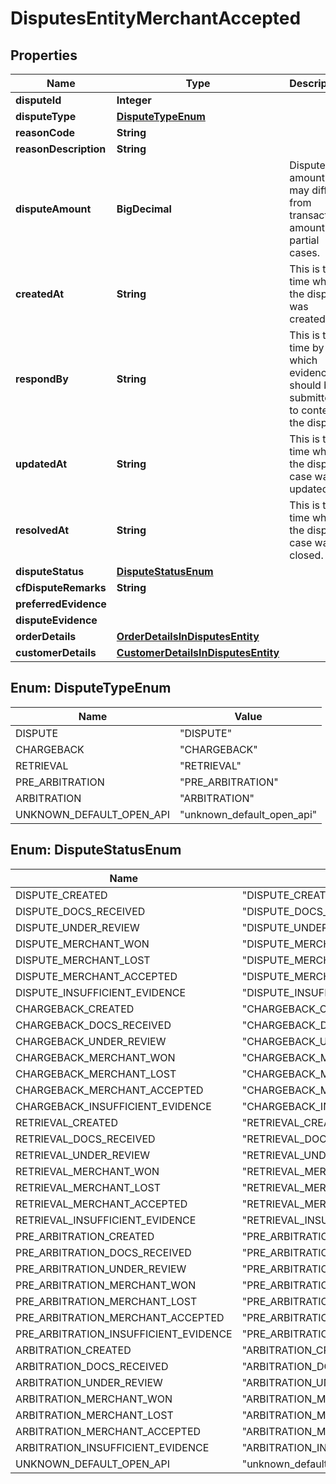 

# DisputesEntityMerchantAccepted


## Properties

| Name | Type | Description | Notes |
|------------ | ------------- | ------------- | -------------|
|**disputeId** | **Integer** |  |  [optional] |
|**disputeType** | [**DisputeTypeEnum**](#DisputeTypeEnum) |  |  [optional] |
|**reasonCode** | **String** |  |  [optional] |
|**reasonDescription** | **String** |  |  [optional] |
|**disputeAmount** | **BigDecimal** | Dispute amount may differ from transaction amount for partial cases. |  [optional] |
|**createdAt** | **String** | This is the time when the dispute was created. |  [optional] |
|**respondBy** | **String** | This is the time by which evidence should be submitted to contest the dispute. |  [optional] |
|**updatedAt** | **String** | This is the time when the dispute case was updated. |  [optional] |
|**resolvedAt** | **String** | This is the time when the dispute case was closed. |  [optional] |
|**disputeStatus** | [**DisputeStatusEnum**](#DisputeStatusEnum) |  |  [optional] |
|**cfDisputeRemarks** | **String** |  |  [optional] |
|**preferredEvidence** |  |  |  [optional] |
|**disputeEvidence** |  |  |  [optional] |
|**orderDetails** | [**OrderDetailsInDisputesEntity**](OrderDetailsInDisputesEntity.md) |  |  [optional] |
|**customerDetails** | [**CustomerDetailsInDisputesEntity**](CustomerDetailsInDisputesEntity.md) |  |  [optional] |



## Enum: DisputeTypeEnum

| Name | Value |
|---- | -----|
| DISPUTE | &quot;DISPUTE&quot; |
| CHARGEBACK | &quot;CHARGEBACK&quot; |
| RETRIEVAL | &quot;RETRIEVAL&quot; |
| PRE_ARBITRATION | &quot;PRE_ARBITRATION&quot; |
| ARBITRATION | &quot;ARBITRATION&quot; |
| UNKNOWN_DEFAULT_OPEN_API | &quot;unknown_default_open_api&quot; |



## Enum: DisputeStatusEnum

| Name | Value |
|---- | -----|
| DISPUTE_CREATED | &quot;DISPUTE_CREATED&quot; |
| DISPUTE_DOCS_RECEIVED | &quot;DISPUTE_DOCS_RECEIVED&quot; |
| DISPUTE_UNDER_REVIEW | &quot;DISPUTE_UNDER_REVIEW&quot; |
| DISPUTE_MERCHANT_WON | &quot;DISPUTE_MERCHANT_WON&quot; |
| DISPUTE_MERCHANT_LOST | &quot;DISPUTE_MERCHANT_LOST&quot; |
| DISPUTE_MERCHANT_ACCEPTED | &quot;DISPUTE_MERCHANT_ACCEPTED&quot; |
| DISPUTE_INSUFFICIENT_EVIDENCE | &quot;DISPUTE_INSUFFICIENT_EVIDENCE&quot; |
| CHARGEBACK_CREATED | &quot;CHARGEBACK_CREATED&quot; |
| CHARGEBACK_DOCS_RECEIVED | &quot;CHARGEBACK_DOCS_RECEIVED&quot; |
| CHARGEBACK_UNDER_REVIEW | &quot;CHARGEBACK_UNDER_REVIEW&quot; |
| CHARGEBACK_MERCHANT_WON | &quot;CHARGEBACK_MERCHANT_WON&quot; |
| CHARGEBACK_MERCHANT_LOST | &quot;CHARGEBACK_MERCHANT_LOST&quot; |
| CHARGEBACK_MERCHANT_ACCEPTED | &quot;CHARGEBACK_MERCHANT_ACCEPTED&quot; |
| CHARGEBACK_INSUFFICIENT_EVIDENCE | &quot;CHARGEBACK_INSUFFICIENT_EVIDENCE&quot; |
| RETRIEVAL_CREATED | &quot;RETRIEVAL_CREATED&quot; |
| RETRIEVAL_DOCS_RECEIVED | &quot;RETRIEVAL_DOCS_RECEIVED&quot; |
| RETRIEVAL_UNDER_REVIEW | &quot;RETRIEVAL_UNDER_REVIEW&quot; |
| RETRIEVAL_MERCHANT_WON | &quot;RETRIEVAL_MERCHANT_WON&quot; |
| RETRIEVAL_MERCHANT_LOST | &quot;RETRIEVAL_MERCHANT_LOST&quot; |
| RETRIEVAL_MERCHANT_ACCEPTED | &quot;RETRIEVAL_MERCHANT_ACCEPTED&quot; |
| RETRIEVAL_INSUFFICIENT_EVIDENCE | &quot;RETRIEVAL_INSUFFICIENT_EVIDENCE&quot; |
| PRE_ARBITRATION_CREATED | &quot;PRE_ARBITRATION_CREATED&quot; |
| PRE_ARBITRATION_DOCS_RECEIVED | &quot;PRE_ARBITRATION_DOCS_RECEIVED&quot; |
| PRE_ARBITRATION_UNDER_REVIEW | &quot;PRE_ARBITRATION_UNDER_REVIEW&quot; |
| PRE_ARBITRATION_MERCHANT_WON | &quot;PRE_ARBITRATION_MERCHANT_WON&quot; |
| PRE_ARBITRATION_MERCHANT_LOST | &quot;PRE_ARBITRATION_MERCHANT_LOST&quot; |
| PRE_ARBITRATION_MERCHANT_ACCEPTED | &quot;PRE_ARBITRATION_MERCHANT_ACCEPTED&quot; |
| PRE_ARBITRATION_INSUFFICIENT_EVIDENCE | &quot;PRE_ARBITRATION_INSUFFICIENT_EVIDENCE&quot; |
| ARBITRATION_CREATED | &quot;ARBITRATION_CREATED&quot; |
| ARBITRATION_DOCS_RECEIVED | &quot;ARBITRATION_DOCS_RECEIVED&quot; |
| ARBITRATION_UNDER_REVIEW | &quot;ARBITRATION_UNDER_REVIEW&quot; |
| ARBITRATION_MERCHANT_WON | &quot;ARBITRATION_MERCHANT_WON&quot; |
| ARBITRATION_MERCHANT_LOST | &quot;ARBITRATION_MERCHANT_LOST&quot; |
| ARBITRATION_MERCHANT_ACCEPTED | &quot;ARBITRATION_MERCHANT_ACCEPTED&quot; |
| ARBITRATION_INSUFFICIENT_EVIDENCE | &quot;ARBITRATION_INSUFFICIENT_EVIDENCE&quot; |
| UNKNOWN_DEFAULT_OPEN_API | &quot;unknown_default_open_api&quot; |



